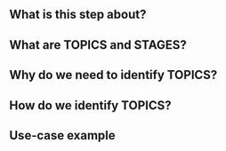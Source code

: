 ## What is this step about?


## What are TOPICS and STAGES?

## Why do we need to identify TOPICS?

## How do we identify TOPICS?

## Use-case example


